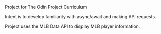 Project for The Odin Project Curriculum

Intent is to develop familiarity with async/await and making API requests.

Project uses the MLB Data API to display MLB player information.
